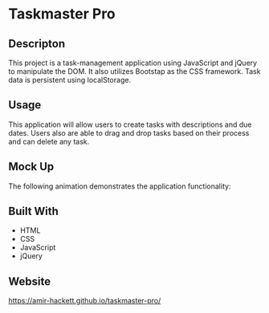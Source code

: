 # Taskmaster Pro

## Descripton
This project is a task-management application using JavaScript and jQuery to manipulate the DOM. It also utilizes Bootstap as the CSS framework. Task data is persistent using localStorage.

## Usage
This application will allow users to create tasks with descriptions and due dates. Users also are able to drag and drop tasks based on their process and can delete any task.

## Mock Up
The following animation demonstrates the application functionality:
<!--![recording of index.html](./assets/screen-record.gif)-->

## Built With
* HTML
* CSS
* JavaScript
* jQuery

## Website
https://amir-hackett.github.io/taskmaster-pro/